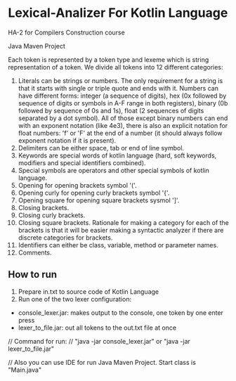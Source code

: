 # Lexical-Analizer For Kotlin Language

HA-2 for Compilers Construction course

Java Maven Project

Each token is represented by a token type and lexeme which is string representation of a token.
We divide all tokens into 12 different categories:
1) Literals can be strings or numbers. The only requirement for a string is that it starts with single or triple quote and ends with it. 
Numbers can have different forms: integer (a sequence of digits), hex (0x followed by sequence of digits or symbols in A-F range in both registers), binary (0b followed by sequence of 0s and 1s), float (2 sequences of digits separated by a dot symbol). All of those except binary numbers can end with an exponent notation (like 4e3), there is also an explicit notation for float numbers: 'f' or 'F' at the end of a number (it should always follow exponent notation if it is present).
2) Delimiters can be either space, tab or end of line symbol.
3) Keywords are special words of kotlin language (hard, soft keywords, modifiers and special identifiers combined).
4) Special symbols are operators and other special symbols of kotlin language.
5) Opening for opening brackets symbol '('.
6) Opening curly for opening curly brackets symbol '{'.
7) Opening square for opening square brackets sysmol ']'.
8) Closing brackets.
9) Closing curly brackets.
10) Closing square brackets. Rationale for making a category for each of the brackets is that it will be easier making a syntactic analyzer if there are discrete categories for brackets.
11) Identifiers can either be class, variable, method or parameter names.
12) Comments.

## How to run
1. Prepare in.txt to source code of Kotlin Language
2. Run one of the two lexer configuration:
- console_lexer.jar: makes output to the console, one token by one enter press
- lexer_to_file.jar: out all tokens to the out.txt file at once

// Command for run:
// "java -jar console_lexer.jar" or "java -jar lexer_to_file.jar"

// Also you can use IDE for run Java Maven Project. Start class is "Main.java"

